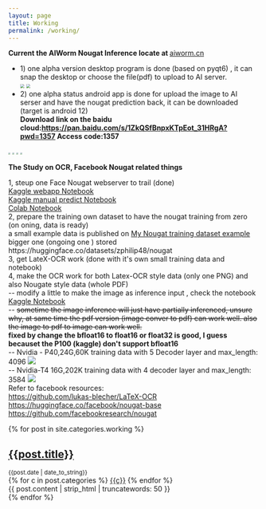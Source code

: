 ```yaml
---
layout: page
title: Working
permalink: /working/
---
```

<div class="py-2">
    <p class="My project 1: AIWorm Nougat Inference">
    <b>Current the AIWorm Nougat Inference locate at </b><a href="http://tec1.aiworm.cn:8503">aiworm.cn</a><br>
        <ul style="list-style-type:disc">
        <li>1) one alpha version desktop program is done (based on pyqt6) , it can snap the desktop or choose the file(pdf) to upload to AI server. <br>
        <img src="/assets/work/Snipaste_2024-04-02_23-49-35.png" style="display: inline-block; margin: 0; zoom: 50%;" />  
        <img src="/assets/work/Snipaste_2024-04-02_23-54-47.png" style="display: inline-block; margin: 0; zoom: 50%;" />  
        <li>2) one alpha status android app is done for upload the image to AI serser and have the nougat prediction back, it can be downloaded (target is android 12) <br></li>   
        <b>Download link on the baidu cloud:<a href="https://pan.baidu.com/s/1ZkQSfBnpxKTpEot_31HRgA?pwd=1357">https://pan.baidu.com/s/1ZkQSfBnpxKTpEot_31HRgA?pwd=1357</a>  Access code:1357</b><br></li>        
        </ul>
        <img src="/assets/work/Screenshot_20240402-193035.jpg" style="display: inline-block; margin: 0; zoom: 25%;" />          
        <img src="/assets/work/Screenshot_20240402-193221.jpg" style="display: inline-block; margin: 0; zoom: 25%;" />  
        <img src="/assets/work/Screenshot_20240402-193115.jpg" style="display: inline-block; margin: 0; zoom: 25%;" />        
        <img src="/assets/work/Screenshot_20240402-194029.jpg" style="display: inline-block; margin: 0; zoom: 25%;" />  
    </p>     
</div>
<div class="py-2">    
    <b>The Study on OCR, Facebook Nougat related things</b>
    <p class="Detail">
        1, steup one Face Nougat webserver to trail (done) <br>                    
        <a href="https://www.kaggle.com/code/zphilip/nougat-app">Kaggle webapp Notebook</a><br>
        <a href="https://www.kaggle.com/code/zphilip/nougat-predict">Kaggle manual predict Notebook</a><br>
        <a href="https://gist.github.com/zphilip/91f8f4831470ac530feb38566e9b0892#file-nougat-ipynb">Colab Notebook</a><br>
        2, prepare the training own dataset to have the nougat training from zero (on oning, data is ready) <br>
        a small example data is published on <a href="https://www.kaggle.com/datasets/zphilip/nougat-training-dataset-example/data">My Nougat training dataset example</a><br>
        bigger one (ongoing one ) stored https://huggingface.co/datasets/zphilip48/nougat <br>
        3, get LateX-OCR work (done with it's own small training data and notebook) <br>
        4, make the OCR work for both Latex-OCR style data (only one PNG) and also Nougate style data (whole PDF)<br>
            -- modify a little to make the image as inference input , check the notebook  <a href="https://www.kaggle.com/code/zphilip/nougat-app">Kaggle Notebook</a> <br>
            -- <strike> sometime the image inference will just have partially inferenced, unsure why, at same time the pdf version (image conver to pdf) can work well.
                also the image to pdf to image can work well. </strike> <br> 
                <b>fixed by change the bfloat16 to float16 or float32 is good, I guess becauset the P100 (kaggle) don't support bfloat16</b><br>
            -- Nvidia - P40,24G,60K training data with 5 Decoder layer and max_length: 4096 <img src="\images\Snipaste_2023-10-24_14-41-09.png" /> <br>                            
            -- Nvidia-T4 16G,202K training data with 4 decoder layer and max_length: 3584 <img src="\images\Snipaste_2023-10-24_14-44-51.png" /> <br>
    Refer to facebook resources: <br>
    <a href="https://github.com/lukas-blecher/LaTeX-OCR">https://github.com/lukas-blecher/LaTeX-OCR</a><br>
    <a href="https://huggingface.co/facebook/nougat-base">https://huggingface.co/facebook/nougat-base</a><br>
    <a href="https://github.com/facebookresearch/nougat">https://github.com/facebookresearch/nougat</a><br>
    </p>  
</div>

<section class="articles">
  {% for post in site.categories.working %}
  <article class="article">
    <h2 class="article-title">
      <a href="{{site.baseurl}}{{post.url}}"> {{post.title}} </a>
    </h2>
    <small class="date">{{post.date | date_to_string}}</small>
    <div class="categories">
      {% for c in post.categories %}
      <a href="#!" data-base-url="{{site.baseurl}}" class="category"
        >{{c}}</a
      >
      {% endfor %}
    </div>
    {{ post.content | strip_html | truncatewords: 50 }}
  </article>
  {% endfor %}
</section>

